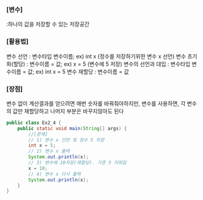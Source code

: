 ### [변수]
:하나의 값을 저장할 수 있는 저장공간

### [활용법]
변수 선언 : 변수타입 변수이름; ex) int x (정수를 저장하기위한 변수 x 선언)
변수 초기화(할당) : 변수이름 = 값; ex) x = 5 (변수에 5 저장)
변수의 선언과 대입 : 변수타입 변수이름 = 값; ex) int x = 5
변수 재할당 : 변수이름 = 값

### [장점]
변수 없이 계산결과를 얻으려면 매번 숫자를 바꿔줘야하지만,
변수를 사용하면, 각 변수의 값만 재할당하고 나머지 부분은 바꾸지않아도 된다

```Java
public class Ex2_4 {
    public static void main(String[] args) {
        //[문제]
        // 1) 변수 x 선언 및 정수 5 저장
        int x = 5;
        // 2) 변수 x 출력
        System.out.println(x);
        // 3) 변수에 10저장(재할당). 기존 5 지워짐
        x = 10;
        // 4) 변수 x 다시 출력
        System.out.println(x);
    }
}
```
